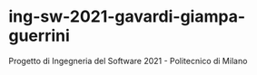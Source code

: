 # ing-sw-2021-gavardi-giampa-guerrini
Progetto di Ingegneria del Software 2021 - Politecnico di Milano
